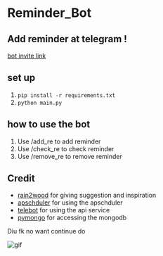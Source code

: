 # Reminder_Bot #

## Add reminder at telegram ! ##

[bot invite link](https://t.me/tkt_test_2_bot)

## set up ##
1. ```pip install -r requirements.txt```
2. ```python main.py```

## how to use the bot ##
1. Use /add_re to add reminder
2. Use /check_re to check reminder
3. Use /remove_re to remove reminder


## Credit ##
- [rain2wood](https://github.com/rain2wood) for giving suggestion and inspiration
- [apschduler](https://github.com/agronholm) for using the apschduler
- [telebot](https://github.com/eternnoir) for using the api service
- [pymongo](https://github.com/mongodb) for accessing the mongodb




Diu fk no want continue do  

![gif](https://68.media.tumblr.com/c7f2e8d0e24eb84b75295ac7d5f9164c/tumblr_nmkqza0YSd1urep1no1_500.gif)